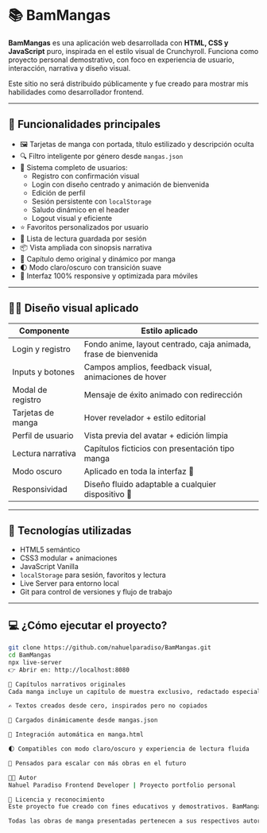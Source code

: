 # 📚 BamMangas

**BamMangas** es una aplicación web desarrollada con **HTML, CSS y JavaScript** puro, inspirada en el estilo visual de Crunchyroll. Funciona como proyecto personal demostrativo, con foco en experiencia de usuario, interacción, narrativa y diseño visual.

Este sitio no será distribuido públicamente y fue creado para mostrar mis habilidades como desarrollador frontend.

---

## 🚀 Funcionalidades principales

- 🖼️ Tarjetas de manga con portada, título estilizado y descripción oculta
- 🔍 Filtro inteligente por género desde `mangas.json`
- 🔐 Sistema completo de usuarios:
  - Registro con confirmación visual
  - Login con diseño centrado y animación de bienvenida
  - Edición de perfil
  - Sesión persistente con `localStorage`
  - Saludo dinámico en el header
  - Logout visual y eficiente
- ⭐ Favoritos personalizados por usuario
- 📖 Lista de lectura guardada por sesión
- 📦 Vista ampliada con sinopsis narrativa
- 📖 Capítulo demo original y dinámico por manga
- 🌓 Modo claro/oscuro con transición suave
- 📱 Interfaz 100% responsive y optimizada para móviles

---

## 🧑‍🎨 Diseño visual aplicado

| Componente           | Estilo aplicado                                                  |
|----------------------|------------------------------------------------------------------|
| Login y registro     | Fondo anime, layout centrado, caja animada, frase de bienvenida  |
| Inputs y botones     | Campos amplios, feedback visual, animaciones de hover            |
| Modal de registro    | Mensaje de éxito animado con redirección                         |
| Tarjetas de manga    | Hover revelador + estilo editorial                               |
| Perfil de usuario    | Vista previa del avatar + edición limpia                         |
| Lectura narrativa    | Capítulos ficticios con presentación tipo manga                  |
| Modo oscuro          | Aplicado en toda la interfaz 📘                                  |
| Responsividad        | Diseño fluido adaptable a cualquier dispositivo 📱               |

---

## 🧠 Tecnologías utilizadas

- HTML5 semántico
- CSS3 modular + animaciones
- JavaScript Vanilla
- `localStorage` para sesión, favoritos y lectura
- Live Server para entorno local
- Git para control de versiones y flujo de trabajo

---

## 💻 ¿Cómo ejecutar el proyecto?

```bash
git clone https://github.com/nahuelparadiso/BamMangas.git
cd BamMangas
npx live-server
👉 Abrir en: http://localhost:8080

📖 Capítulos narrativos originales
Cada manga incluye un capítulo de muestra exclusivo, redactado especialmente para este proyecto:

✍️ Textos creados desde cero, inspirados pero no copiados

📘 Cargados dinámicamente desde mangas.json

🔄 Integración automática en manga.html

🌓 Compatibles con modo claro/oscuro y experiencia de lectura fluida

🧠 Pensados para escalar con más obras en el futuro

👨‍💻 Autor
Nahuel Paradiso Frontend Developer | Proyecto portfolio personal

📜 Licencia y reconocimiento
Este proyecto fue creado con fines educativos y demostrativos. BamMangas no tiene fines comerciales ni será distribuido públicamente.

Todas las obras de manga presentadas pertenecen a sus respectivos autores/editoriales. Los capítulos incluidos fueron redactados de forma original y usados únicamente como muestra narrativa dentro del portfolio.